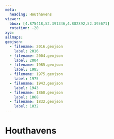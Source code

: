 ```yaml
---
meta:
  heading: Houthavens
viewer:
  bbox: [4.875418,52.391346,4.882892,52.395671]
  rotation: -20
xyz:
allmaps:
geojson:
  - filename: 2016.geojson
    label: 2016
  - filename: 2004.geojson
    label: 2004
  - filename: 1985.geojson
    label: 1985
  - filename: 1975.geojson
    label: 1975
  - filename: 1943.geojson
    label: 1943
  - filename: 1868.geojson
    label: 1868
  - filename: 1832.geojson
    label: 1832
---
```

# Houthavens


